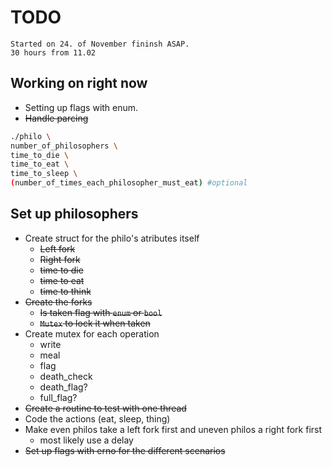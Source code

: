 # TODO

```Text
Started on 24. of November fininsh ASAP.
30 hours from 11.02
```

## Working on right now

- Setting up flags with enum.
- ~~Handle parcing~~

```Bash
./philo \
number_of_philosophers \
time_to_die \
time_to_eat \
time_to_sleep \
(number_of_times_each_philosopher_must_eat) #optional
```

## Set up philosophers

- Create struct for the philo's atributes itself
  - ~~Left fork~~
  - ~~Right fork~~
  - ~~time to die~~
  - ~~time to eat~~
  - ~~time to think~~
- ~~Create the forks~~
  - ~~Is taken flag with ```enum``` or ```bool```~~
  - ~~```Mutex``` to lock it when taken~~
- Create mutex for each operation
  - write
  - meal
  - flag
  - death_check
  - death_flag?
  - full_flag?
- ~~Create a routine to test with one thread~~
- Code the actions (eat, sleep, thing)
- Make even philos take a left fork first and uneven philos a right fork first
  - most likely use a delay
- ~~Set up flags with erno for the different scenarios~~
